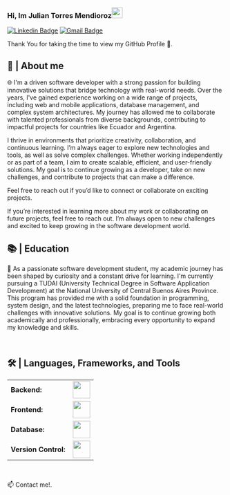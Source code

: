 ### Hi, Im Julian Torres Mendioroz<img src="https://media.giphy.com/media/hvRJCLFzcasrR4ia7z/giphy.gif" width="25px">

[![Linkedin Badge](https://img.shields.io/badge/-Julian--Torres--Mendioroz-blue?style=flat-square&logo=linkedin&logoColor=white)](https://www.linkedin.com/in/julian-torres-mendioroz-11901125b/)
[![Gmail Badge](https://img.shields.io/badge/-juliantorresmendioroz348@gmail.com-c14438?style=flat-square&logo=gmail&logoColor=white)](mailto:juliantorresmendioroz348@gmail.com)

Thank You for taking the time to view my GitHub Profile 🔭.

<h2>📖 | About me</h2> 
🌐 I'm a driven software developer with a strong passion for building innovative solutions that bridge technology with real-world needs. Over the years, I've gained experience working on a wide range of projects, including web and mobile applications, database management, and complex system architectures. My journey has allowed me to collaborate with talented professionals from diverse backgrounds, contributing to impactful projects for countries like Ecuador and Argentina.

I thrive in environments that prioritize creativity, collaboration, and continuous learning. I’m always eager to explore new technologies and tools, as well as solve complex challenges. Whether working independently or as part of a team, I aim to create scalable, efficient, and user-friendly solutions. My goal is to continue growing as a developer, take on new challenges, and contribute to projects that can make a difference.

Feel free to reach out if you’d like to connect or collaborate on exciting projects. 


If you’re interested in learning more about my work or collaborating on future projects, feel free to reach out. I’m always open to new challenges and excited to keep growing in the software development world. 

<h2>📚 | Education</h2>
<p>🚀 As a passionate software development student, my academic journey has been shaped by curiosity and a constant drive for learning. I'm currently pursuing a TUDAI (University Technical Degree in Software Application Development) at the National University of Central Buenos Aires Province. This program has provided me with a solid foundation in programming, system design, and the latest technologies, preparing me to face real-world challenges with innovative solutions. My goal is to continue growing both academically and professionally, embracing every opportunity to expand my knowledge and skills.</p><br>

<h2>🛠️ | Languages, Frameworks, and Tools </h2>
<table>
    <tr>
        <td style="font-weight: bold; padding-right: 10px; vertical-align: center; border: none;">Backend:</td>
        <td><img height="40" src="https://skillicons.dev/icons?i=nodejs,express,java,php,spring"/></td>
    </tr>
    <tr>
        <td style="font-weight: bold; padding-right: 10px; vertical-align: center;">Frontend:</td>
        <td><img height="40" src="https://skillicons.dev/icons?i=react,nextjs,bootstrap,html,css,js,angular"/></td>
    </tr>
    <tr>
        <td style="font-weight: bold; padding-right: 10px; vertical-align: center; border: none;">Database:</td>
        <td><img height="40" src="https://skillicons.dev/icons?i=mysql,postgresql,firebase,mongodb"/></td>
    </tr>
    <tr>
        <td style="font-weight: bold; padding-right: 10px; vertical-align: center; border: none;">Version Control:</td>
        <td><img height="40" src="https://skillicons.dev/icons?i=github,gitlab"/></td>
    </tr>
</table>
<br>

📫 Contact me!.


